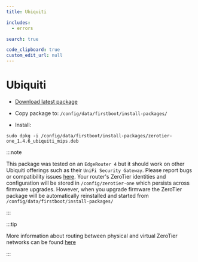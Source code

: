 ```yaml
---
title: Ubiquiti

includes:
  - errors

search: true

code_clipboard: true
custom_edit_url: null
---
```


Ubiquiti
=====

 - [Download latest package](https://download.zerotier.com/RELEASES/1.4.6/dist/ubiquiti)
 
 - Copy package to: `/config/data/firstboot/install-packages/`

 - Install:

```
sudo dpkg -i /config/data/firstboot/install-packages/zerotier-one_1.4.6_ubiquiti_mips.deb
```

:::note

This package was tested on an `EdgeRouter 4` but it should work on other Ubiquiti offerings such as their `UniFi Security Gateway`. Please report bugs or compatibility issues [here](https://github.com/zerotier/ZeroTierOne/issues). Your router's ZeroTier identities and configuration will be stored in `/config/zerotier-one` which persists across firmware upgrades. However, when you upgrade firmware the ZeroTier package will be automatically reinstalled and started from `/config/data/firstboot/install-packages/`

:::

:::tip

More information about routing between physical and virtual ZeroTier networks can be found [here](https://zerotier.atlassian.net/wiki/spaces/SD/pages/224395274/Route+between+ZeroTier+and+Physical+Networks)

:::